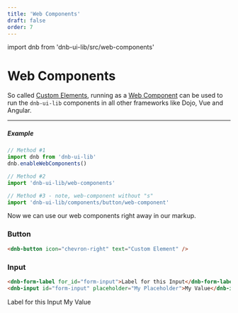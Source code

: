 ```yaml
---
title: 'Web Components'
draft: false
order: 7
---
```


import dnb from 'dnb-ui-lib/src/web-components'

# Web Components

So called [Custom Elements](https://www.w3.org/TR/custom-elements/), running as a [Web Component](https://github.com/w3c/webcomponents/) can be used to run the `dnb-ui-lib` components in all other frameworks like Dojo, Vue and Angular.

---

##### Example

```jsx
// Method #1
import dnb from 'dnb-ui-lib'
dnb.enableWebComponents()

// Method #2
import 'dnb-ui-lib/web-components'

// Method #3 - note, web-component without "s"
import 'dnb-ui-lib/components/button/web-component'
```

Now we can use our web components right away in our markup.

### Button

<!-- prettier-ignore-start -->

```html
<dnb-button icon="chevron-right" text="Custom Element" />
```

<div class="example-box">
  <dnb-button icon="chevron-right" text="Custom Element" />
</div>

### Input

```html
<dnb-form-label for_id="form-input">Label for this Input</dnb-form-label>
<dnb-input id="form-input" placeholder="My Placeholder">My Value</dnb-input>
```

<div class="example-box">
  <dnb-form-label for_id="form-input" >Label for this Input</dnb-form-label>
  <dnb-input id="form-input" placeholder="My Placeholder">My Value</dnb-input>
</div>

<!-- prettier-ignore-end -->
